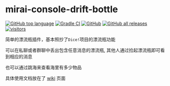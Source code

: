 # mirai-console-drift-bottle

[![GitHub top language](https://img.shields.io/github/languages/top/Samarium150/mirai-console-drift-bottle?style=flat)](https://kotlinlang.org/)
[![Gradle CI](https://github.com/Samarium150/mirai-console-drift-bottle/actions/workflows/Gradle%20CI.yml/badge.svg)](https://github.com/Samarium150/mirai-console-drift-bottle/actions/workflows/Gradle%20CI.yml)
[![GitHub](https://img.shields.io/github/license/Samarium150/mirai-console-drift-bottle?style=flat)](https://github.com/Samarium150/mirai-console-drift-bottle/blob/main/LICENSE)
[![GitHub all releases](https://img.shields.io/github/downloads/Samarium150/mirai-console-drift-bottle/total)](https://github.com/Samarium150/mirai-console-drift-bottle/releases/latest)
[![visitors](https://visitor-badge.glitch.me/badge?page_id=Samarium150.mirai%2Dconsole%2Ddrift%2Dbottle)]()

简单的漂流瓶插件，基本照抄了`Dice!`项目的漂流瓶功能

可以在私聊或者群聊中丢出包含任意消息的漂流瓶, 其他人通过捡起漂流瓶即可看到相应的消息

也可以通过跳海来查看海里有多少物品

具体使用文档放在了 [wiki](https://github.com/Samarium150/mirai-console-drift-bottle/wiki) 页面
